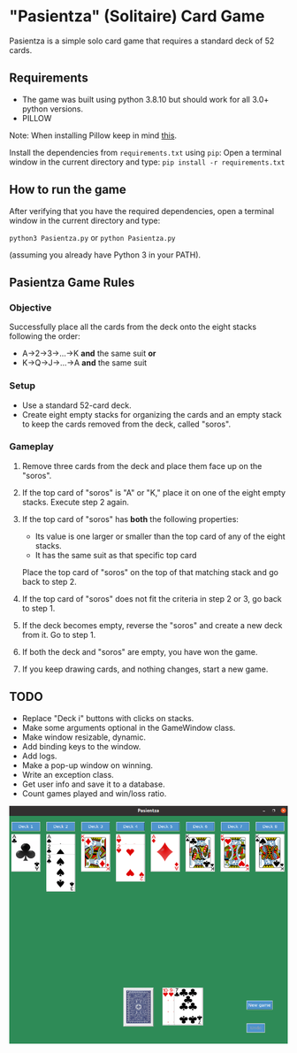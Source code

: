 # "Pasientza" (Solitaire) Card Game
Pasientza is a simple solo card game that requires a standard deck of 52 cards.

## Requirements
- The game was built using python 3.8.10 but should work for all 3.0+ python versions.
- PILLOW

Note: When installing Pillow keep in mind [this](https://pillow.readthedocs.io/en/stable/installation.html).

Install the dependencies from `requirements.txt` using `pip`:
Open a terminal window in the current directory and type:
`pip install -r requirements.txt` 

## How to run the game
After verifying that you have the required dependencies, open a terminal window in the current directory and type:

`python3 Pasientza.py` or `python Pasientza.py` 

(assuming you already have Python 3 in your PATH).

## Pasientza Game Rules

### Objective
Successfully place all the cards from the deck onto the eight stacks following the order:
- A->2->3->...->K **and** the same suit **or**
- K->Q->J->...->A **and** the same suit

### Setup
- Use a standard 52-card deck.
- Create eight empty stacks for organizing the cards and an empty stack to keep the cards removed from the deck, called "soros".

### Gameplay
1. Remove three cards from the deck and place them face up on the "soros".
2. If the top card of "soros" is "A" or "K," place it on one of the eight empty stacks. Execute step 2 again.
3. If the top card of "soros" has **both** the following properties:
   -  Its value is one larger or smaller than the top card of any of the eight stacks.
   -  It has the same suit as that specific top card
  
    Place the top card of "soros" on the top of that matching stack and go back to step 2.
4. If the top card of "soros" does not fit the criteria in step 2 or 3, go back to step 1.
5. If the deck becomes empty, reverse the "soros" and create a new deck from it. Go to step 1.
6. If both the deck and "soros" are empty, you have won the game.
7. If you keep drawing cards, and nothing changes, start a new game.

## TODO
- Replace "Deck i" buttons with clicks on stacks.
- Make some arguments optional in the GameWindow class.
- Make window resizable, dynamic.
- Add binding keys to the window.
- Add logs.
- Make a pop-up window on winning.
- Write an exception class.
- Get user info and save it to a database.
- Count games played and win/loss ratio.

![alt text](imgs/manual_imgs/example2c.png)